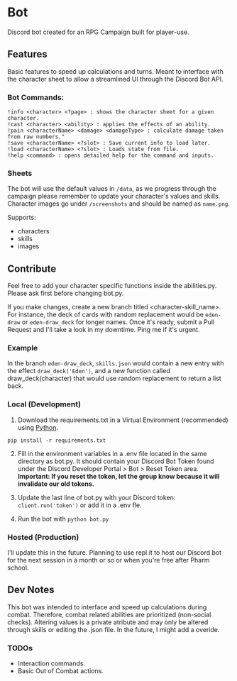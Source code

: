 # Bot

Discord bot created for an RPG Campaign built for player-use.

## Features
Basic features to speed up calculations and turns. Meant to interface with the character sheet to allow a streamlined UI through the Discord Bot API.

### Bot Commands:
```
!info <character> <?page> : shows the character sheet for a given character.
!cast <character> <ability> : applies the effects of an ability.
!pain <characterName> <damage> <damageType> : calculate damage taken from raw numbers."
!save <characterName> <?slot> : Save current info to load later.
!load <characterName> <?slot> : Loads state from file.
!help <command> : opens detailed help for the command and inputs.
```

### Sheets
The bot will use the default values in `/data`, as we progress through the campaign please remember to update your character's values and skills.
Character images go under `/screenshots` and should be named as `name.png`.

Supports:
- characters
- skills
- images

## Contribute 
Feel free to add your character specific functions inside the abilities.py. Please ask first before changing bot.py.

If you make changes, create a new branch titled <character-skill_name>. For instance, the deck of cards with random replacement would be `eden-draw` or `eden-draw_deck` for longer names. Once it's ready, submit a Pull Request and I'll take a look in my downtime. Ping me if it's urgent.

### Example 
In the branch `eden-draw_deck`, `skills.json` would contain a new entry with the effect `draw_deck('Eden')`, and a new function called draw_deck(character) that would use random replacement to return a list back.

### Local (Development)

1. Download the requirements.txt in a Virtual Environment (recommended) using [Python](https://www.python.org/downloads/).

`pip install -r requirements.txt`

2. Fill in the environment variables in a .env file located in the same directory as bot.py. It should contain your Discord Bot Token found under the Discord Developer Portal > Bot > Reset Token area. **Important: If you reset the token, let the group know because it will invalidate our old tokens.**

3. Update the last line of bot.py with your Discord token: `client.run('token')` or add it in a .env fle.

4. Run the bot with `python bot.py`

### Hosted (Production)

I'll update this in the future. Planning to use repl.it to host our Discord bot for the next session in a month or so or when you're free after Pharm school.

## Dev Notes

This bot was intended to interface and speed up calculations during combat. Therefore, combat related abilities are prioritized (non-social checks). Altering values is a private atribute and may only be altered through skills or editing the .json file. In the future, I might add a overide. 

### TODOs
- Interaction commands.
- Basic Out of Combat actions.
